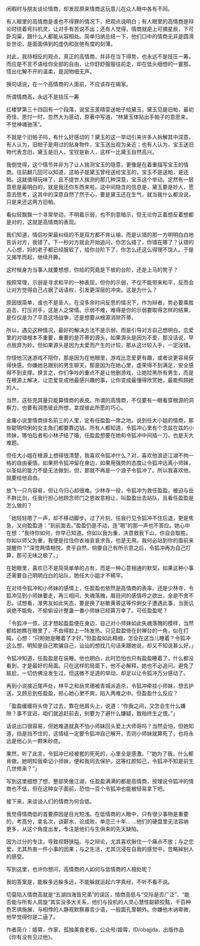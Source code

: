 闲暇时与朋友谈论情商，却发现原来情商这玩意儿在众人眼中各有不同。  
  
有人眼里的高情商是谁也不得罪的情况下，把观点说明白；有人眼里的高情商是辩论时绕着弯抖机灵，让对手有苦说不出；还有人觉得，情商就是上可摘星辰，下可卧沟渠，跟什么人都能从容相处。简单归纳总结一下，他们口中的情商无非是圆滑处世论，是面面俱到的虚伪和张弛有度的刻薄。  
  
对此，我持相反的观点，真正的高情商，并非在当下得势，也永远不是技压一筹，而应是不言不语给你全部的自由，让你舒舒服服往前走，却在低头细想的一霎那，悟出化解不开的温柔，是润物细无声。  
  
换句话说，在一个高情商的人面前，不应该存在输家。  
  
所谓情商高，永远不是技压一筹  
  
红楼梦第三十四回有一个段落，说宝玉差晴雯送帕子给黛玉，黛玉见是旧帕，最初奇怪，思忖一时，忽然大为感动，原著中写道，“林黛玉体贴出手帕子的意思来，不觉神魂驰荡”。  
  
不就是个旧帕子吗，有什么好感动的？黛玉的这一举动引来许多人拆解其中深意，有人认为，旧帕子是用过的贴身物件，宝玉送出视为亲近；也有人认为，宝玉送旧物代表念旧，黛玉是旧人，宝钗是新人，这样一比黛玉自然高兴。  
  
我倒觉得，这个情节并非为了让人揣测宝玉的隐意，更像是在着重描写宝玉的情商。往前翻几回可以知道，这帕子是黛玉曾经送给宝玉的，宝玉不是送帕，是还帕。这就值得玩味了，且不提世人揣测的那几种深意，宝玉这个举动，定然有一层意思是最明白的，就是我还你东西来啦。这中间隐含的信息是，黛玉要是妙人，愿意去思考，这其中的深意自然了然于心，要是黛玉还在生气，就当我什么都没说，只是来还这两方旧帕。  
  
看似轻飘飘一个寻常举动，不明着示弱，也不刻意暗示，但无论你正着想反着想都是对的，这就是高情商的表现。  
  
我们知道，情侣吵架最纠结的不是双方都不肯认输，而是认错的那一方明明白白地告诉对方，我错了。下一秒对方就会开始追问，你怎么错了，你错在哪了？认错的人心想，妈的老子都已经服软了，给你台阶下了，你怎么还这么得理不饶人。于是又揭竿而起，继续开撕。  
  
这时候身为当事人就要想想，你给的究竟是下坡的台阶，还是上马的凳子？  
  
按照常理，示弱是寻求和平的一种表现，但你的示弱，不仅不能带来和平，反而会让对方觉得自己占据了话语权，引发更深层的冲突。这是为什么？  
  
原因很简单，谁也不是圣人，在没多余时间反思的情况下，作为辩者，势必要乘胜追击，打压对手，这是人之常情。示弱不难，难得是你的示弱要取得怎样的结果，是仅仅是为了平息这场战争，还是想要从根源消除芥蒂。  
  
所以，遇见这种情况，最好的解决方法不是示弱，而是引导对方自己想明白。恋爱里的对错根本不重要，重要的是芥蒂的源头，如果源头是因为不爱，那没话说，早点放弃为妙。但如果源头是因为太爱而产生的计较，那从这计较入手，一定没错。  
  
你怪他沉迷游戏不陪你，那是因为在他眼里，游戏比恋爱更有趣，或者说更容易获得快感。你嫌她总跟别的男生聊天，那是因为在她心里，虚荣得不到满足，安全感得不到支撑。换言之，你们争吵的重点不是让他删游戏，让她拉黑所有男生，而是在根源上解决，让恋爱变成他最感兴趣的事，让你变成最懂得欣赏她，最能照顾她的人。  
  
当然，这些充其量只能算情商的表皮。所谓的高情商，不仅要有一眼看穿根源的洞察力，也要有洞悉彼此所想，拿捏彼此所愿的巧心。  
  
金庸小说里情商排名前三的人里，定有任盈盈一席之地。说到任大小姐的情商，那些聪明伶俐的女主角们都要靠边站。所有人都知道，令狐冲心里有个念兹在兹的小师妹，哪怕后者和小林子结了婚，任盈盈想要在她和令狐冲中间插一刀，也是天大难题。  
  
但任大小姐在根源上想得很清楚，我喜欢令狐冲什么？对，喜欢他浪迹江湖不拘一格的自由豪情。如果把令狐冲留在身边，如果用强势的态度让令狐冲远离小师妹，以圣姑的能力不是无法做到，但，那就不再是一个浪子令狐冲了。所以我喜欢他，就要给他自由。  
  
放飞一只鸟容易，但让鸟归心却很难。少林寺一役，令狐冲为救任盈盈，被迫与岳不群比剑，任我行担心他顾念师门之恩故意相让，叫盈盈出去站队，且看任盈盈是怎么做的？  
  
「她轻轻嗯了一声，却不移动脚步。过了片刻，任我行见令狐冲不住后退，更是焦急，又向盈盈道：”到前面去。”盈盈仍是不动，连”嗯”的那一声也不答应。她心中在想：”我待你如何，你早已知道。你如以我为重，决意救我下山，你自会取胜。你如以师父为重，我便是拉住你衣袖哀哀求告，也是无用。我何必站到你的面前来提醒你？”深觉两情相悦，贵乎自然，倘要自己有所示意之后，令狐冲再为自己打算，那可无味之极了。」  
  
在她眼里，喜欢已不是简简单单的占有，而是一种心意相通的默契。如果这种小事还需要自己明明白白的站队，她任大小姐才不稀罕。  
  
在对待令狐冲和小师妹的感情上，任盈盈也依然是高情商的表率。还是少林寺，令狐冲见到小师妹要走，再三相问，失魂落魄，眉目间的感情呼之欲出，全是不舍不忍。试想看，准男友如此失态，要是换了赵敏黄蓉这等伶俐女子遭遇此事，当面讥讽绝不能免，不偷偷设计整蛊一番小师妹已经算万幸了。可任盈盈呢？  
  
「令狐冲一惊，这才想起盈盈便在身边，自己对小师妹如此失魂落魄的模样，当然都给她瞧在眼里了，不由得脸上一阵发热。只见盈盈倚在封禅台的一角，似在打盹，心想：“只盼她是睡着了才好。”但盈盈如此精细，怎会在这当儿睡着？令狐冲这么想，明知是自己欺骗自己，讪讪的想找几句话来跟她说，却又不知说甚么好。」  
  
令狐冲知道，任盈盈是在装睡。他也明白，此时恐怕也只有盈盈睡着了，什么都没看到，才是最好的局面。只在这样的局面下，他不必解释，她也不必追问。避免了尴尬，一切仿佛没发生过，但这微不足道的举动，却足以让令狐冲万分感动了。  
  
再到小说接近尾声处，林平之和岳灵珊被青城派追杀，令狐冲牵挂小师妹，想去护送，又顾忌到任盈盈，担心她心里不爽，陷入两难之中。但盈盈什么反应？  
  
「盈盈缓缓将头倚了过去，靠在他肩头上，说道：“你我之间，又怎会生什么嫌隙？事不宜迟，咱们就追赶前去，别要为了避什么嫌疑，致贻终生之恨。”」  
  
话说出口很容易，但她难道就真不怕小师妹回头爱上大师哥吗？当然会怕，但她知道，挡是挡不住的，这情结一定要令狐冲自己解开，否则小师妹就算死了，也将永远是他心头一颗朱砂痣。  
  
果然，听了此言，令狐冲已经被套的死死的，心里全是感激。「“她为了我，什么都肯做。她明知我牵记小师妹，便和我同去保护。这等红颜知己，令狐冲不知是前生几世修来？”」  
  
写到这里细想了想，整部笑傲江湖，任盈盈满满的都是高情商，按理说令狐冲的情商也不低，但在这种女子面前，恐怕一百个令狐冲也能被轻易拿下吧。  
  
接下来，来谈谈人们的情商为何会低。  
  
我觉得情商低的首要原因是目光短浅。在低情商的人眼中，只有很少事物是重要的，考高分，拿名次，谈薪水，论成败，单恋三十年… …他们的硬盘里无法容纳更多，从这个角度出发，专注是他们与生俱来的先天缺陷。  
  
因为过分的专注，导致视野狭隘。与之辩论，尤其喜欢揪住一个痛点不放；与之恋爱，尤其热衷一件小事的因果；与之生活，尤其沉浸在自我的感觉中，忽略掉别人的感受。  
  
写到这里，也许你想问，高情商的人如何与低情商的人相处呢？  
  
我的答案是，能躲多远躲多远，不能躲就运起六字真经，不听不看不说。  
  
切莫陷入情商高就是“五湖四海皆兄弟”的误区，情商高低与“交际是否广泛”、“能否能与所有人周旋”其实没多大关系，他们与投机的人灵心慧性聪颖狡黠，千百种色艺俱施展，与相悖的人静观默察寡言少语，一般面孔里朝外。你嫌他木讷卑微，他早觉得你是二逼了。

作者简介：姬霄，作家、孤独美食老板，公众号/姬霄，ID/obajjda，出版作品《你有没有见过他》。